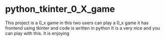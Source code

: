 # python_tkinter_0_X_game
This project is a 0_x game 
in this two users can play a 0_x game it has frontend using tkinter and code is written in python 
It is a very nice and you can play with this.
It is enjoying
